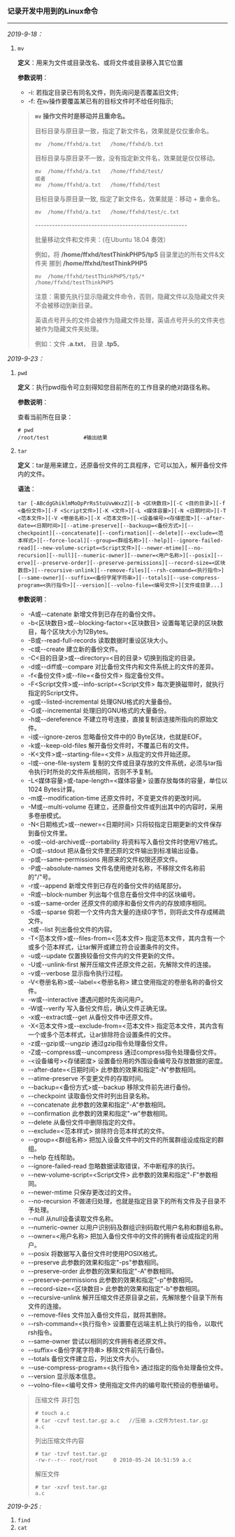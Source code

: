 ### 记录开发中用到的Linux命令

------

*2019-9-18：*

1. `mv`

   **定义**：用来为文件或目录改名、或将文件或目录移入其它位置

   **参数说明**：

   - -i: 若指定目录已有同名文件，则先询问是否覆盖旧文件;
   - -f: 在`mv`操作要覆盖某已有的目标文件时不给任何指示;

   > **`mv` 操作文件时是移动并且重命名。**
   >
   > 目标目录与原目录一致，指定了新文件名，效果就是仅仅重命名。
   >
   > ```shell
   > mv  /home/ffxhd/a.txt   /home/ffxhd/b.txt    
   > ```
   >
   > 目标目录与原目录不一致，没有指定新文件名，效果就是仅仅移动。
   >
   > ```shell
   > mv  /home/ffxhd/a.txt   /home/ffxhd/test/ 
   > 或者
   > mv  /home/ffxhd/a.txt   /home/ffxhd/test 
   > ```
   >
   > 目标目录与原目录一致, 指定了新文件名，效果就是：移动 + 重命名。
   >
   > ```shell
   > mv  /home/ffxhd/a.txt   /home/ffxhd/test/c.txt
   > ```
   >
   > \------------------------------------------------------
   >
   > 批量移动文件和文件夹：(在Ubuntu 18.04 奏效）
   >
   > 例如，将 **/home/ffxhd/testThinkPHP5/tp5** 目录里边的所有文件&文件夹 挪到 **/home/ffxhd/testThinkPHP5**
   >
   > ```shell
   > mv  /home/ffxhd/testThinkPHP5/tp5/*  /home/ffxhd/testThinkPHP5
   > ```
   >
   > 注意：需要先执行显示隐藏文件命令，否则，隐藏文件以及隐藏文件夹不会被移动到新目录。
   >
   > 英语点号开头的文件会被作为隐藏文件处理，英语点号开头的文件夹也被作为隐藏文件夹处理。
   >
   > 例如：文件 **.a.txt**， 目录 **.tp5**。

    

*2019-9-23：*

1. `pwd`

   **定义**：执行pwd指令可立刻得知您目前所在的工作目录的绝对路径名称。

   **参数说明**：

   查看当前所在目录：

   ```
   # pwd
   /root/test           #输出结果
   ```

2. `tar`

   **定义**：tar是用来建立，还原备份文件的工具程序，它可以加入，解开备份文件内的文件。

   **语法**：

   ```
   tar [-ABcdgGhiklmMoOpPrRsStuUvwWxzZ][-b <区块数目>][-C <目的目录>][-f <备份文件>][-F <Script文件>][-K <文件>][-L <媒体容量>][-N <日期时间>][-T <范本文件>][-V <卷册名称>][-X <范本文件>][-<设备编号><存储密度>][--after-date=<日期时间>][--atime-preserve][--backuup=<备份方式>][--checkpoint][--concatenate][--confirmation][--delete][--exclude=<范本样式>][--force-local][--group=<群组名称>][--help][--ignore-failed-read][--new-volume-script=<Script文件>][--newer-mtime][--no-recursion][--null][--numeric-owner][--owner=<用户名称>][--posix][--erve][--preserve-order][--preserve-permissions][--record-size=<区块数目>][--recursive-unlink][--remove-files][--rsh-command=<执行指令>][--same-owner][--suffix=<备份字尾字符串>][--totals][--use-compress-program=<执行指令>][--version][--volno-file=<编号文件>][文件或目录...]
   ```

   **参数说明**：

   - -A或--catenate 新增文件到已存在的备份文件。
   - -b<区块数目>或--blocking-factor=<区块数目> 设置每笔记录的区块数目，每个区块大小为12Bytes。
   - -B或--read-full-records 读取数据时重设区块大小。
   - -c或--create 建立新的备份文件。
   - -C<目的目录>或--directory=<目的目录> 切换到指定的目录。
   - -d或--diff或--compare 对比备份文件内和文件系统上的文件的差异。
   - -f<备份文件>或--file=<备份文件> 指定备份文件。
   - -F<Script文件>或--info-script=<Script文件> 每次更换磁带时，就执行指定的Script文件。
   - -g或--listed-incremental 处理GNU格式的大量备份。
   - -G或--incremental 处理旧的GNU格式的大量备份。
   - -h或--dereference 不建立符号连接，直接复制该连接所指向的原始文件。
   - -i或--ignore-zeros 忽略备份文件中的0 Byte区块，也就是EOF。
   - -k或--keep-old-files 解开备份文件时，不覆盖已有的文件。
   - -K<文件>或--starting-file=<文件> 从指定的文件开始还原。
   - -l或--one-file-system 复制的文件或目录存放的文件系统，必须与tar指令执行时所处的文件系统相同，否则不予复制。
   - -L<媒体容量>或-tape-length=<媒体容量> 设置存放每体的容量，单位以1024 Bytes计算。
   - -m或--modification-time 还原文件时，不变更文件的更改时间。
   - -M或--multi-volume 在建立，还原备份文件或列出其中的内容时，采用多卷册模式。
   - -N<日期格式>或--newer=<日期时间> 只将较指定日期更新的文件保存到备份文件里。
   - -o或--old-archive或--portability 将资料写入备份文件时使用V7格式。
   - -O或--stdout 把从备份文件里还原的文件输出到标准输出设备。
   - -p或--same-permissions 用原来的文件权限还原文件。
   - -P或--absolute-names 文件名使用绝对名称，不移除文件名称前的"/"号。
   - -r或--append 新增文件到已存在的备份文件的结尾部分。
   - -R或--block-number 列出每个信息在备份文件中的区块编号。
   - -s或--same-order 还原文件的顺序和备份文件内的存放顺序相同。
   - -S或--sparse 倘若一个文件内含大量的连续0字节，则将此文件存成稀疏文件。
   - -t或--list 列出备份文件的内容。
   - -T<范本文件>或--files-from=<范本文件> 指定范本文件，其内含有一个或多个范本样式，让tar解开或建立符合设置条件的文件。
   - -u或--update 仅置换较备份文件内的文件更新的文件。
   - -U或--unlink-first 解开压缩文件还原文件之前，先解除文件的连接。
   - -v或--verbose 显示指令执行过程。
   - -V<卷册名称>或--label=<卷册名称> 建立使用指定的卷册名称的备份文件。
   - -w或--interactive 遭遇问题时先询问用户。
   - -W或--verify 写入备份文件后，确认文件正确无误。
   - -x或--extract或--get 从备份文件中还原文件。
   - -X<范本文件>或--exclude-from=<范本文件> 指定范本文件，其内含有一个或多个范本样式，让ar排除符合设置条件的文件。
   - -z或--gzip或--ungzip 通过gzip指令处理备份文件。
   - -Z或--compress或--uncompress 通过compress指令处理备份文件。
   - -<设备编号><存储密度> 设置备份用的外围设备编号及存放数据的密度。
   - --after-date=<日期时间> 此参数的效果和指定"-N"参数相同。
   - --atime-preserve 不变更文件的存取时间。
   - --backup=<备份方式>或--backup 移除文件前先进行备份。
   - --checkpoint 读取备份文件时列出目录名称。
   - --concatenate 此参数的效果和指定"-A"参数相同。
   - --confirmation 此参数的效果和指定"-w"参数相同。
   - --delete 从备份文件中删除指定的文件。
   - --exclude=<范本样式> 排除符合范本样式的文件。
   - --group=<群组名称> 把加入设备文件中的文件的所属群组设成指定的群组。
   - --help 在线帮助。
   - --ignore-failed-read 忽略数据读取错误，不中断程序的执行。
   - --new-volume-script=<Script文件> 此参数的效果和指定"-F"参数相同。
   - --newer-mtime 只保存更改过的文件。
   - --no-recursion 不做递归处理，也就是指定目录下的所有文件及子目录不予处理。
   - --null 从null设备读取文件名称。
   - --numeric-owner 以用户识别码及群组识别码取代用户名称和群组名称。
   - --owner=<用户名称> 把加入备份文件中的文件的拥有者设成指定的用户。
   - --posix 将数据写入备份文件时使用POSIX格式。
   - --preserve 此参数的效果和指定"-ps"参数相同。
   - --preserve-order 此参数的效果和指定"-A"参数相同。
   - --preserve-permissions 此参数的效果和指定"-p"参数相同。
   - --record-size=<区块数目> 此参数的效果和指定"-b"参数相同。
   - --recursive-unlink 解开压缩文件还原目录之前，先解除整个目录下所有文件的连接。
   - --remove-files 文件加入备份文件后，就将其删除。
   - --rsh-command=<执行指令> 设置要在远端主机上执行的指令，以取代rsh指令。
   - --same-owner 尝试以相同的文件拥有者还原文件。
   - --suffix=<备份字尾字符串> 移除文件前先行备份。
   - --totals 备份文件建立后，列出文件大小。
   - --use-compress-program=<执行指令> 通过指定的指令处理备份文件。
   - --version 显示版本信息。
   - --volno-file=<编号文件> 使用指定文件内的编号取代预设的卷册编号。

   > 压缩文件 非打包
   >
   > ```shell
   > # touch a.c       
   > # tar -czvf test.tar.gz a.c   //压缩 a.c文件为test.tar.gz
   > a.c
   > ```
   >
   > 列出压缩文件内容
   >
   > ```shell
   > # tar -tzvf test.tar.gz 
   > -rw-r--r-- root/root     0 2010-05-24 16:51:59 a.c
   > ```
   >
   > 解压文件
   >
   > ```shell
   > # tar -xzvf test.tar.gz 
   > a.c
   > ```


*2019-9-25 :*

1. `find`
2. `cat`

